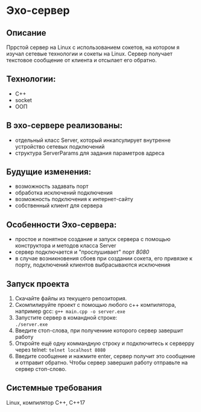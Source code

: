 # Эхо-сервер

## Описание
Пррстой сервер на Linux с использованием сокетов, на котором я изучал сетевые технологии и сокеты на Linux. Сервер получает текстовое сообщение от клиента и отсылает его обратно. 

## Технологии:
* C++
* socket
* ООП

## В эхо-сервере реализованы:
* отдельный класс Server, который инкапсулирует внутренне устройство сетевых подключений
* структура ServerParams для задания параметров адреса

## Будущие изменения:
* возможность задавать порт
* обработка исключений подключения
* возможность подключения к интернет-сайту
* собственный клиент для сервера

## Особенности Эхо-сервера:
* простое и понятное создание и запуск сервера с помощью конструктора и методов класса Server
* сервер подключается и "прослушивает" порт *8080*
* в случае возникновения сбоев при создании сокета, его привязке к порту, подключений клиентов выбрасываются исключения

## Запуск проекта
1. Скачайте файлы из текущего репозитория.
2. Скомпилируйте проект с помощью любого с++ компилятора, например gcc:
	`g++ main.cpp -o server.exe`
3. Запустите сервер в командной строке:\
	`./server.exe`
4. Введите стоп-слова, при получениие которого сервер завершит работу
5. Откройте ещё одну коммандную строку и подключитесь к серверру через telnet:
	`telnet localhost 8080`
6. Введите сообщение и нажмите enter, сервер получит это сообщение и отправит обратно. Чтобы сервер завершил работу отправьте на сервер стоп-слово. 

## Системные требования
Linux, компилятор С++, С++17
